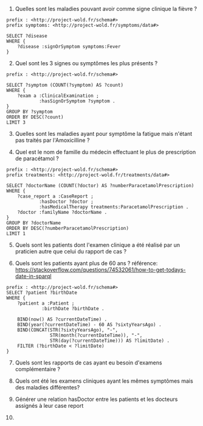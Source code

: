 1. Quelles sont les maladies pouvant avoir comme signe clinique la fièvre ?
```sparql
prefix : <http://project-wold.fr/schema#>
prefix symptoms: <http://project-wold.fr/symptoms/data#>

SELECT ?disease
WHERE {
    ?disease :signOrSymptom symptoms:Fever
}
```

2. Quel sont les 3 signes ou symptômes les plus présents ?
```sparql
prefix : <http://project-wold.fr/schema#>

SELECT ?symptom (COUNT(?symptom) AS ?count)
WHERE {
    ?exam a :ClinicalExamination ;
            :hasSignOrSymptom ?symptom .
}
GROUP BY ?symptom
ORDER BY DESC(?count)
LIMIT 3
```

3. Quelles sont les maladies ayant pour symptôme la fatigue mais n'étant pas traités par l'Amoxicilline ?

4. Quel est le nom de famille du médecin effectuant le plus de prescription de paracétamol ?
```sparql
prefix : <http://project-wold.fr/schema#>
prefix treatments: <http://project-wold.fr/treatments/data#> 

SELECT ?doctorName (COUNT(?doctor) AS ?numberParacetamolPrescription)
WHERE {
    ?case_report a :CaseReport ;
            :hasDoctor ?doctor ;
            :hasMedicalTherapy treatments:ParacetamolPrescription .
    ?doctor :familyName ?doctorName .
}
GROUP BY ?doctorName
ORDER BY DESC(?numberParacetamolPrescription)
LIMIT 1
```

5. Quels sont les patients dont l'examen clinique a été réalisé par un praticien autre que celui du rapport de cas ?

6. Quels sont les patients ayant plus de 60 ans ?
référence: https://stackoverflow.com/questions/74532061/how-to-get-todays-date-in-sparql
```sparql
prefix : <http://project-wold.fr/schema#>
SELECT ?patient ?birthDate
WHERE {
    ?patient a :Patient ;
             :birthDate ?birthDate .

    BIND(now() AS ?currentDateTime) .
    BIND(year(?currentDateTime) - 60 AS ?sixtyYearsAgo) .
    BIND(CONCAT(STR(?sixtyYearsAgo), "-",
                STR(month(?currentDateTime)), "-",
                STR(day(?currentDateTime))) AS ?limitDate) .
    FILTER (?birthDate < ?limitDate)
}
```

7. Quels sont les rapports de cas ayant eu besoin d'examens complémentaire ?

8. Quels ont été les examens cliniques ayant les mêmes symptômes mais des maladies différentes?

9. Générer une relation hasDoctor entre les patients et les docteurs assignés à leur case report

10. 
